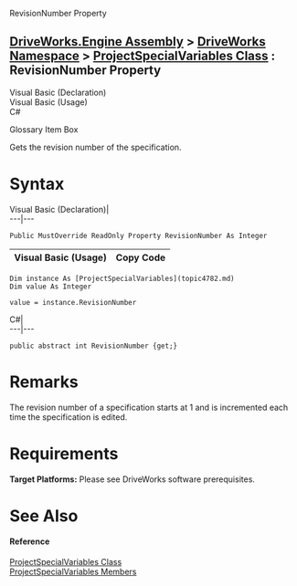 RevisionNumber Property   
  
[DriveWorks.Engine Assembly](topic2156.md) > [DriveWorks Namespace](topic2159.md) > [ProjectSpecialVariables Class](topic4782.md) : RevisionNumber Property  
---  
  
Visual Basic (Declaration)    
Visual Basic (Usage)    
C# 

Glossary Item Box

Gets the revision number of the specification. 

# Syntax

Visual Basic (Declaration)|   
---|---  
      
    
    Public MustOverride ReadOnly Property RevisionNumber As Integer  
  
Visual Basic (Usage)| Copy Code  
---|---  
      
    
    Dim instance As [ProjectSpecialVariables](topic4782.md)
    Dim value As Integer
     
    value = instance.RevisionNumber  
  
C#|   
---|---  
      
    
    public abstract int RevisionNumber {get;}  
  
# Remarks

The revision number of a specification starts at 1 and is incremented each time the specification is edited.

# Requirements

**Target Platforms:** Please see DriveWorks software prerequisites.

# See Also

#### Reference

[ProjectSpecialVariables Class](topic4782.md)   
[ProjectSpecialVariables Members](topic4783.md)


